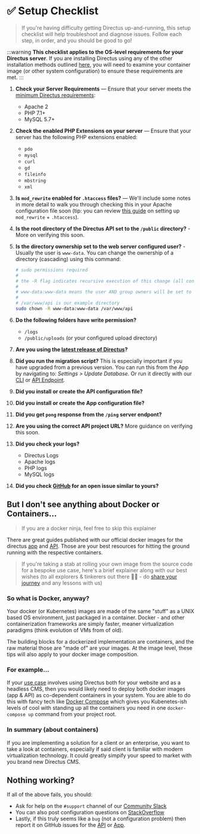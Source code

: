 # ✅ Setup Checklist

> If you're having difficulty getting Directus up-and-running, this setup checklist will help troubleshoot and diagnose issues. Follow each step, in order, and you should be good to go!

:::warning
**This checklist applies to the OS-level requirements for your Directus server**. If you are installing Directus using any of the other installation methods outlined [here](https://docs.directus.io/getting-started/installation.html#setup), you will need to examine your container image (or other system configuration) to ensure these requirements are met.
:::

1. **Check your Server Requirements** — Ensure that your server meets the [minimum Directus requirements](https://docs.directus.io/advanced/requirements.html):

    - Apache 2
    - PHP 7.1+
    - MySQL 5.7+

2. **Check the enabled PHP Extensions on your server** — Ensure that your server has the following PHP extensions enabled:

    - `pdo`
    - `mysql`
    - `curl`
    - `gd`
    - `fileinfo`
    - `mbstring`
    - `xml`

3. **Is `mod_rewrite` enabled for `.htaccess` files?** — We'll include some notes in more detail to walk you through checking this in your Apache configuration file soon (tip: you can review [this guide](https://www.digitalocean.com/community/tutorials/how-to-set-up-mod_rewrite#Section%202) on setting up `mod_rewrite` + `.htaccess`).

4. **Is the root directory of the Directus API set to the `/public` directory?** - More on verifying this soon.

5. **Is the directory ownership set to the web server configured user?** - Usually the user is `www-data`. You can change the ownership of a directory (cascading) using this command:

    ```bash
    # sudo permissions required
    #
    # the -R flag indicates recursive execution of this change (all contents within the directory will also be changed)
    #
    # www-data:www-data means the user AND group owners will be set to www-data i.e. <user>:<group>
    #
    # /var/www/api is our example directory
    sudo chown -R www-data:www-data /var/www/api
    ```

6. **Do the following folders have write permission?**

    - `/logs`
    - `/public/uploads` (or your configured upload directory)

7. **Are you using the [latest release of Directus](https://github.com/directus/directus/releases)?**

8. **Did you run the migration script?** This is especially important if you have upgraded from a previous version. You can run this from the App by navigating to: _Settings > Update Database_. Or run it directly with our [CLI](https://docs.directus.io/guides/cli.html#upgrade-directus-schema) or [API Endpoint](https://docs.directus.io/api/reference.html#update).

9. **Did you install or create the API configuration file?**

9. **Did you install or create the App configuration file?**

10. **Did you get `pong` response from the `/ping` server endpont?**

11. **Are you using the correct API project URL?** More guidance on verifying this soon.

12. **Did you check your logs?**

    - Directus Logs
    - Apache logs
    - PHP logs
    - MySQL logs
    
13. **Did you check [GitHub](https://github.com/directus) for an open issue similar to yours?**

## But I don't see anything about Docker or Containers...

> If you are a docker ninja, feel free to skip this explainer

There are great guides published with our official docker images for the directus [app](https://hub.docker.com/r/directus/app) and [API](https://hub.docker.com/r/directus/api). Those are your best resources for hitting the ground running with the respective containers.

> If you're taking a stab at rolling your own image from the source code for a bespoke use case, here's a brief explainer along with our best wishes (to all explorers & tinkerers out there 🚀🍻 - do [share your journey](https://slack.directus.io/) and any lessons with us)

### So what is Docker, anyway?
Your docker (or Kubernetes) images are made of the same "stuff" as a UNIX based OS environment, just packaged in a container. Docker - and other containerization frameworks are simply faster, meaner virtualization paradigms (think evolution of VMs from of old).

The building blocks for a dockerized implementation are containers, and the raw material those are "made of" are your images. At the image level, these tips will also apply to your docker image composition.

### For example...
If your [use case](https://docs.directus.io/getting-started/use-cases.html) involves using Directus both for your website and as a headless CMS, then you would likely need to deploy both docker images (app & API) as co-dependent containers in your system. You are able to do this with fancy tech like [Docker Compose](https://docs.docker.com/compose/overview/) which gives you Kubenetes-ish levels of cool with standing up all the containers you need in one `docker-compose up` command from your project root.

### In summary (about containers)
If you are implementing a solution for a client or an enterprise, you want to take a look at containers, especially if said client is familiar with modern virtualization technology. It could greatly simpify your speed to market with you brand new Directus CMS.

## Nothing working?

If all of the above fails, you should:

- Ask for help on the `#support` channel of our [Community Slack](https://slack.directus.io/)
- You can also post configuration questions on [StackOverflow](https://stackoverflow.com/search?q=directus)
- Lastly, if this truly seems like a `bug` (not a configuration problem) then report it on GitHub issues for the [API](https://github.com/directus/api/issues/new?template=Bug_report.md) or [App](https://github.com/directus/app/issues/new?template=Bug_report.md).
